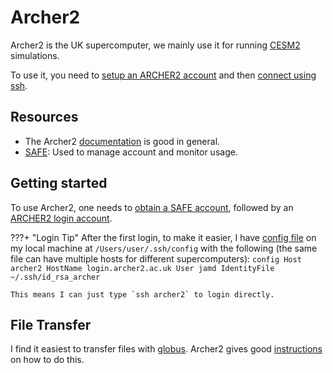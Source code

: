 # Archer2

Archer2 is the UK supercomputer, we mainly use it for 
running [CESM2](../climate_models/cesm/index.md) simulations.

To use it, you need to [setup an ARCHER2 account](https://docs.archer2.ac.uk/quick-start/quickstart-users/) and 
then [connect using ssh](https://docs.archer2.ac.uk/user-guide/connecting/).

## Resources
* The Archer2 [documentation](https://docs.archer2.ac.uk/) is good in general.
* [SAFE](https://safe.epcc.ed.ac.uk/): Used to manage account and monitor usage.

## Getting started
To use Archer2, one needs to [obtain a SAFE account](https://docs.archer2.ac.uk/quick-start/quickstart-users/#obtain-an-account-on-the-safe-website),
followed by an [ARCHER2 login account](https://docs.archer2.ac.uk/quick-start/quickstart-users/#request-an-archer2-login-account).

???+ "Login Tip"
    After the first login, to make it easier, I have [config file](https://docs.archer2.ac.uk/user-guide/connecting/#making-access-more-convenient-using-the-ssh-configuration-file) on my 
    local machine at `/Users/user/.ssh/config` with the following (the same file can have
    multiple hosts for different supercomputers):
    ```config
    Host archer2
    HostName login.archer2.ac.uk
    User jamd
    IdentityFile ~/.ssh/id_rsa_archer
    ```

    This means I can just type `ssh archer2` to login directly.

## File Transfer
I find it easiest to transfer files with [globus](https://www.globus.org/data-transfer). Archer2 gives
good [instructions](https://docs.archer2.ac.uk/data-tools/globus/) on how to do this.
